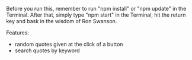 Before you run this, remember to run "npm install" or "npm update" in the Terminal. After that, simply type "npm start" in the Terminal, hit the return key and bask in the wisdom of Ron Swanson.

Features:
  - random quotes given at the click of a button
  - search quotes by keyword
